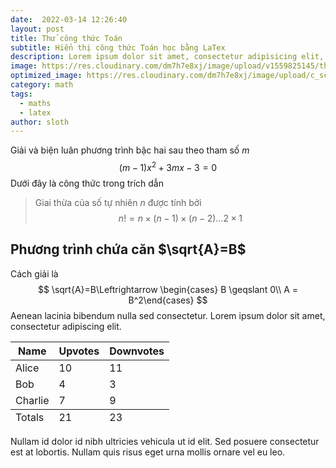 ```yaml
---
date:  2022-03-14 12:26:40
layout: post
title: Thử công thức Toán
subtitle: Hiển thị công thức Toán học bằng LaTex
description: Lorem ipsum dolor sit amet, consectetur adipisicing elit, sed do eiusmod tempor incididunt ut labore et dolore magna aliqua.
image: https://res.cloudinary.com/dm7h7e8xj/image/upload/v1559825145/theme16_o0seet.jpg
optimized_image: https://res.cloudinary.com/dm7h7e8xj/image/upload/c_scale,w_380/v1559825145/theme16_o0seet.jpg
category: math
tags:
  - maths
  - latex
author: sloth
---
```


Giải và biện luân phương trình bậc hai sau theo tham số $m$
$$
(m-1)x^2 +3mx-3=0
$$
Dưới đây là công thức trong trích dẫn

> Giai thừa của số tự nhiên $n$ được tính bởi 
> $$
> n!=n\times (n-1)\times(n-2)\ldots2\times1
> $$

## Phương trình chứa căn $\sqrt{A}=B$

Cách giải là 
$$
\sqrt{A}=B\Leftrightarrow \begin{cases} B \geqslant 0\\ A = B^2\end{cases} 
$$
Aenean lacinia bibendum nulla sed consectetur. Lorem ipsum dolor sit amet, consectetur adipiscing elit.

<table>
  <thead>
    <tr>
      <th>Name</th>
      <th>Upvotes</th>
      <th>Downvotes</th>
    </tr>
  </thead>
  <tfoot>
    <tr>
      <td>Totals</td>
      <td>21</td>
      <td>23</td>
    </tr>
  </tfoot>
  <tbody>
    <tr>
      <td>Alice</td>
      <td>10</td>
      <td>11</td>
    </tr>
    <tr>
      <td>Bob</td>
      <td>4</td>
      <td>3</td>
    </tr>
    <tr>
      <td>Charlie</td>
      <td>7</td>
      <td>9</td>
    </tr>
  </tbody>
</table>

Nullam id dolor id nibh ultricies vehicula ut id elit. Sed posuere consectetur est at lobortis. Nullam quis risus eget urna mollis ornare vel eu leo.









